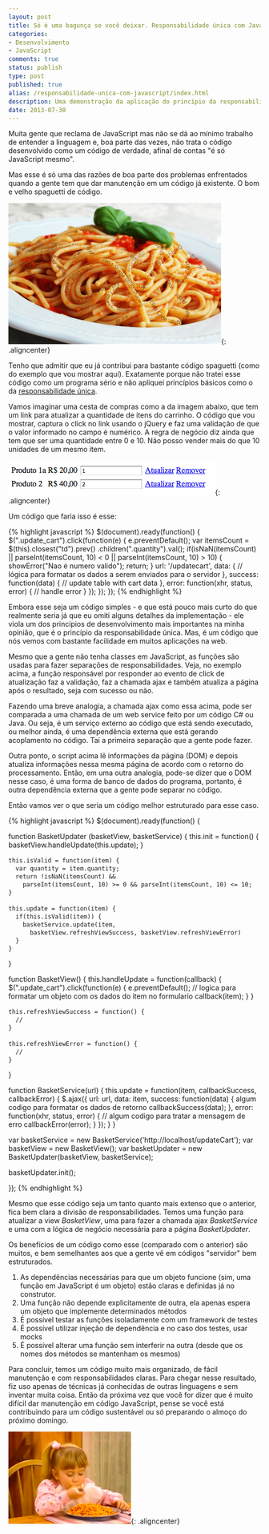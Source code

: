 ```yaml
---
layout: post
title: Só é uma bagunça se você deixar. Responsabilidade única com JavaScript
categories:
- Desenvolvimento
- JavaScript
comments: true
status: publish
type: post
published: true
alias: /responsabilidade-unica-com-javascript/index.html
description: Uma demonstração da aplicação do princípio da responsabilidade única com JavaScript.
date: 2013-07-30
---
```

Muita gente que reclama de JavaScript mas não se dá ao mínimo trabalho de entender a linguagem e, boa parte das vezes, não trata o código desenvolvido como um código de verdade, afinal de contas "é só JavaScript mesmo".

Mas esse é só uma das razões de boa parte dos problemas enfrentados quando a gente tem que dar manutenção em um código já existente. O bom e velho spaguetti de código.

![Código spaghetti](/images/2013/07/spagett.jpg){: .aligncenter}

Tenho que admitir que eu já contribui para bastante código spaguetti (como do exemplo que vou mostrar aqui). Exatamente porque não tratei esse código como um programa sério e não apliquei princípios básicos como o da <a href="http://robsoncastilho.com.br/2013/02/06/principios-solid-principio-da-responsabilidade-unica-srp/" target="_blank">responsabilidade única</a>.

Vamos imaginar uma cesta de compras como a da imagem abaixo, que tem um link para atualizar a quantidade de itens do carrinho. O código que vou mostrar, captura o click no link usando o jQuery e faz uma validação de que o valor informado no campo é numérico. A regra de negócio diz ainda que tem que ser uma quantidade entre 0 e 10. Não posso vender mais do que 10 unidades de um mesmo item.

![Carrinho de compras](/images/2013/07/shopping_basket.png){: .aligncenter}

Um código que faria isso é esse:

{% highlight javascript %}
$(document).ready(function() {
    $(".update_cart").click(function(e) {
      e.preventDefault();
      var itemsCount = $(this).closest("td").prev()
        .children(".quantity").val();
      if(isNaN(itemsCount) || parseInt(itemsCount, 10) < 0 ||
          parseInt(itemsCount, 10) > 10) {
          showError("Nao é numero valido");
          return;
      }
        url: '/updatecart',
        data: {
          // lógica para formatar os dados a serem enviados para o servidor
        },
        success: function(data) {
          // update table with cart data
        },
        error: function(xhr, status, error) {
          // handle error
        }
      });
    });
  });
{% endhighlight %}

Embora esse seja um código simples - e que está pouco mais curto do que realmente seria já que eu omiti alguns detalhes da implementação - ele viola um dos princípios de desenvolvimento mais importantes na minha opinião, que é o princípio da responsabilidade única. Mas, é um código que nós vemos com bastante facilidade em muitos aplicações na web.

Mesmo que a gente não tenha classes em JavaScript, as funções são usadas para fazer separações de responsabilidades. Veja, no exemplo acima, a função responsável por responder ao evento de click de atualização faz a validação, faz a chamada ajax e também atualiza a página após o resultado, seja com sucesso ou não.

Fazendo uma breve analogia, a chamada ajax como essa acima, pode ser comparada a uma chamada de um web service feito por um código C# ou Java. Ou seja, é um serviço externo ao código que está sendo executado, ou melhor ainda, é uma dependência externa que está gerando acoplamento no código. Taí a primeira separação que a gente pode fazer.

Outra ponto, o script acima lê informações da página (DOM) e depois atualiza informações nessa mesma página de acordo com o retorno do processamento. Então, em uma outra analogia, pode-se dizer que o DOM nesse caso, é uma forma de banco de dados do programa, portanto, é outra dependência externa que a gente pode separar no código.

Então vamos ver o que seria um código melhor estruturado para esse caso.

{% highlight javascript %}
$(document).ready(function() {

  function BasketUpdater (basketView, basketService) {
    this.init = function() {
      basketView.handleUpdate(this.update);
    }

    this.isValid = function(item) {
      var quantity = item.quantity;
      return !isNaN(itemsCount) &&
        parseInt(itemsCount, 10) >= 0 && parseInt(itemsCount, 10) <= 10;
    }

    this.update = function(item) {
      if(this.isValid(item)) {
        basketService.update(item,
          basketView.refreshViewSuccess, basketView.refreshViewError)
      }
    }
  }

  function BasketView() {
    this.handleUpdate = function(callback) {
      $(".update_cart").click(function(e) {
        e.preventDefault();
        // logica para formatar um objeto com os dados do item no formulario
        callback(item);
      }
    }

    this.refreshViewSuccess = function() {
      //
    }

    this.refreshViewError = function() {
      //
    }
  }

  function BasketService(url) {
    this.update = function(item, callbackSuccess, callbackError) {
      $.ajax({
        url: url,
        data: item,
        success: function(data) {
          algum codigo para formatar os dados de retorno
          callbackSuccess(data);
        },
        error: function(xhr, status, error) {
		  // algum codigo para tratar a mensagem de erro
          callbackError(error);
        }
      });
    }
  }

  var basketService = new BasketService('http://localhost/updateCart');
  var basketView = new BasketView();
  var basketUpdater = new BasketUpdater(basketView, basketService);

  basketUpdater.init();

});
{% endhighlight %}

Mesmo que esse código seja um tanto quanto mais extenso que o anterior, fica bem clara a divisão de responsabilidades. Temos uma função para atualizar a view <em>BasketView</em>, uma para fazer a chamada ajax <em>BasketService</em> e uma com a lógica de negócio necessária para a página <em>BasketUpdater</em>.

Os benefícios de um código como esse (comparado com o anterior) são muitos, e bem semelhantes aos que a gente vê em códigos "servidor" bem estruturados.
<ol>
	<li>As dependências necessárias para que um objeto funcione (sim, uma função em JavaScript é um objeto) estão claras e definidas já no construtor.</li>
	<li>Uma função não depende explicitamente de outra, ela apenas espera um objeto que implemente determinados métodos</li>
	<li>É possível testar as funções isoladamente com um framework de testes</li>
	<li>É possível utilizar injeção de dependência e no caso dos testes, usar mocks</li>
	<li>É possível alterar uma função sem interferir na outra (desde que os nomes dos métodos se mantenham os mesmos)</li>
</ol>
Para concluir, temos um código muito mais organizado, de fácil manutenção e com responsabilidades claras. Para chegar nesse resultado, fiz uso apenas de técnicas já conhecidas de outras linguagens e sem inventar muita coisa. Então da próxima vez que você for dizer que é muito difícil dar manutenção em código JavaScript, pense se você está contribuindo para um código sustentável ou só preparando o almoço do próximo domingo.

![Spaghetti](/images/2013/07/Spaghetti.gif){: .aligncenter}
